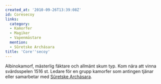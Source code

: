```yaml
---
created_at: '2010-09-26T13:39:08Z'
id: Coresecoy
links:
  category:
  - Kamorfer
  - Magiker
  - Vapenmästare
  mention:
  - Sûretske Archásara
title: 'Core''secoy'
---
```


Albinokamorf, mästerlig fäktare och allmänt skum typ. Kom nära att vinna svärdsspelen 1516 st.
Ledare för en grupp kamorfer som antingen tjänar eller samarbetar med [Sûretske Archásara].

  [Sûretske Archásara]: Sûretske_Archásara
